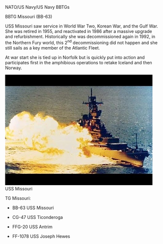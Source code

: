 NATO/US Navy/US Navy BBTGs

BBTG Missouri (BB-63)

USS Missouri saw service in World War Two, Korean War, and the Gulf War.
She was retired in 1955, and reactivated in 1986 after a massive upgrade
and refurbishment. Historically she was decommissioned again in 1992, in
the Northern Fury world, this 2<sup>nd</sup> decommissioning did not
happen and she still sails as a key member of the Atlantic Fleet.

At war start she is tied up in Norfolk but is quickly put into action
and participates first in the amphibious operations to retake Iceland
and then Norway.

![](/assets/images/nato/us/navy/battleships/missouri/image1.jpg)USS
Missouri

TG Missouri:

  - BB-63 USS Missouri

  - CG-47 USS Ticonderoga

  - FFG-20 USS Antrim

  - FF-1078 USS Joseph Hewes
